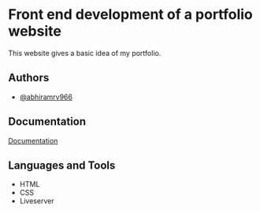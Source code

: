 
# Front end development of a portfolio website

This website gives a basic idea of my portfolio.




## Authors

- [@abhiramrv966](https://github.com/abhiramrv966/Portfolio-GDSC-auditions.git)


## Documentation

[Documentation](https://linktodocumentation)


## Languages and Tools

- HTML
- CSS
- Liveserver



